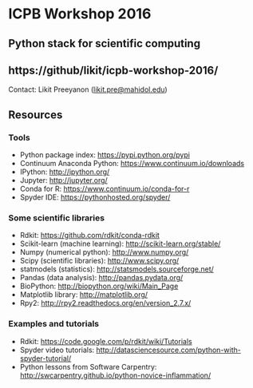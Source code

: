 # ICPB Workshop 2016
## Python stack for scientific computing
## https://github/likit/icpb-workshop-2016/
Contact: Likit Preeyanon (likit.pre@mahidol.edu)

## Resources
### Tools
- Python package index: https://pypi.python.org/pypi
- Continuum Anaconda Python: https://www.continuum.io/downloads
- IPython: http://ipython.org/
- Jupyter: http://jupyter.org/
- Conda for R: https://www.continuum.io/conda-for-r
- Spyder IDE: https://pythonhosted.org/spyder/

### Some scientific libraries
- Rdkit: https://github.com/rdkit/conda-rdkit
- Scikit-learn (machine learning): http://scikit-learn.org/stable/
- Numpy (numerical python): http://www.numpy.org/
- Scipy (scientific libraries): http://www.scipy.org/
- statmodels (statistics): http://statsmodels.sourceforge.net/
- Pandas (data analysis): http://pandas.pydata.org/
- BioPython: http://biopython.org/wiki/Main_Page
- Matplotlib library: http://matplotlib.org/
- Rpy2: http://rpy2.readthedocs.org/en/version_2.7.x/

### Examples and tutorials
- Rdkit: https://code.google.com/p/rdkit/wiki/Tutorials
- Spyder video tutorials: http://datasciencesource.com/python-with-spyder-tutorial/
- Python lessons from Software Carpentry: http://swcarpentry.github.io/python-novice-inflammation/
